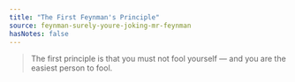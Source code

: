 ```yaml
---
title: "The First Feynman's Principle"
source: feynman-surely-youre-joking-mr-feynman
hasNotes: false
---
```


> The first principle is that you must not fool yourself — and you are the easiest person to fool.
